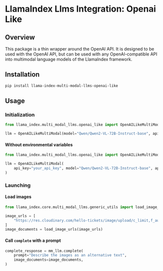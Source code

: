 # LlamaIndex Llms Integration: Openai Like

## Overview

This package is a thin wrapper around the OpenAI API. It is designed to be used with the OpenAI API, but can be used with any OpenAI-compatible API into multimodal language models of the LlamaIndex framework.

## Installation

```bash
pip install llama-index-multi-modal-llms-openai-like
```

## Usage

### Initialization

```python
from llama_index.multi_modal_llms.openai_like import OpenAILikeMultiModal

llm = OpenAILikeMultiModal(model="Qwen/Qwen2-VL-72B-Instruct-base", api_base="http://localhost:1234/v1",)
```

#### Without environmental variables

```python
from llama_index.multi_modal_llms.openai_like import OpenAILikeMultiModal

llm = OpenAILikeMultiModal(
    api_key="your_api_key", model="Qwen/Qwen2-VL-72B-Instruct-base", api_base="http://localhost:1234/v1",
)
```

### Launching

#### Load images

```python
from llama_index.core.multi_modal_llms.generic_utils import load_image_urls

image_urls = [
    "https://res.cloudinary.com/hello-tickets/image/upload/c_limit,f_auto,q_auto,w_1920/v1640835927/o3pfl41q7m5bj8jardk0.jpg",
]
image_documents = load_image_urls(image_urls)
```

#### Call `complete` with a prompt

```python
complete_response = mm_llm.complete(
    prompt="Describe the images as an alternative text",
    image_documents=image_documents,
)
```
